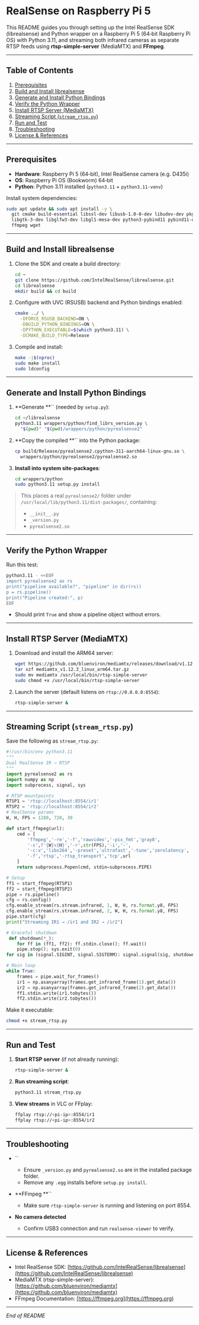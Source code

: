 # RealSense on Raspberry Pi 5

This README guides you through setting up the Intel RealSense SDK (librealsense) and Python wrapper on a Raspberry Pi 5 (64‑bit Raspberry Pi OS) with Python 3.11, and streaming both infrared cameras as separate RTSP feeds using **rtsp-simple-server** (MediaMTX) and **FFmpeg**.

---

## Table of Contents

1. [Prerequisites](#prerequisites)
2. [Build and Install librealsense](#build-and-install-librealsense)
3. [Generate and Install Python Bindings](#generate-and-install-python-bindings)
4. [Verify the Python Wrapper](#verify-the-python-wrapper)
5. [Install RTSP Server (MediaMTX)](#install-rtsp-server-mediamtx)
6. [Streaming Script (](#streaming-script-stream_rtsppy)[`stream_rtsp.py`](#streaming-script-stream_rtsppy)[)](#streaming-script-stream_rtsppy)
7. [Run and Test](#run-and-test)
8. [Troubleshooting](#troubleshooting)
9. [License & References](#license--references)

---

## Prerequisites

* **Hardware**: Raspberry Pi 5 (64‑bit), Intel RealSense camera (e.g. D435i)
* **OS**: Raspberry Pi OS (Bookworm) 64‑bit
* **Python**: Python 3.11 installed (`python3.11` + `python3.11-venv`)

Install system dependencies:

```bash
sudo apt update && sudo apt install -y \
  git cmake build-essential libssl-dev libusb-1.0-0-dev libudev-dev pkg-config \
  libgtk-3-dev libglfw3-dev libgl1-mesa-dev python3-pybind11 pybind11-dev \
  ffmpeg wget
```

---

## Build and Install librealsense

1. Clone the SDK and create a build directory:

   ```bash
   cd ~
   git clone https://github.com/IntelRealSense/librealsense.git
   cd librealsense
   mkdir build && cd build
   ```

2. Configure with UVC (RSUSB) backend and Python bindings enabled:

   ```bash
   cmake ../ \
     -DFORCE_RSUSB_BACKEND=ON \
     -DBUILD_PYTHON_BINDINGS=ON \
     -DPYTHON_EXECUTABLE=$(which python3.11) \
     -DCMAKE_BUILD_TYPE=Release
   ```

3. Compile and install:

   ```bash
   make -j$(nproc)
   sudo make install
   sudo ldconfig
   ```

---

## Generate and Install Python Bindings

1. \*\*Generate \*\*\`\` (needed by `setup.py`):

   ```bash
   cd ~/librealsense
   python3.11 wrappers/python/find_librs_version.py \
     "$(pwd)" "$(pwd)/wrappers/python/pyrealsense2"
   ```

2. \*\*Copy the compiled \*\*\`\` into the Python package:

   ```bash
   cp build/Release/pyrealsense2.cpython-311-aarch64-linux-gnu.so \
     wrappers/python/pyrealsense2/pyrealsense2.so
   ```

3. **Install into system site-packages**:

   ```bash
   cd wrappers/python
   sudo python3.11 setup.py install
   ```

> This places a real `pyrealsense2/` folder under `/usr/local/lib/python3.11/dist-packages/`, containing:
>
> * `__init__.py`
> * `_version.py`
> * `pyrealsense2.so`

---

## Verify the Python Wrapper

Run this test:

```bash
python3.11 - <<EOF
import pyrealsense2 as rs
print("pipeline available?", "pipeline" in dir(rs))
p = rs.pipeline()
print("Pipeline created:", p)
EOF
```

* Should print `True` and show a pipeline object without errors.

---

## Install RTSP Server (MediaMTX)

1. Download and install the ARM64 server:

   ```bash
   wget https://github.com/bluenviron/mediamtx/releases/download/v1.12.3/mediamtx_v1.12.3_linux_arm64.tar.gz
   tar xzf mediamtx_v1.12.3_linux_arm64.tar.gz
   sudo mv mediamtx /usr/local/bin/rtsp-simple-server
   sudo chmod +x /usr/local/bin/rtsp-simple-server
   ```

2. Launch the server (default listens on `rtsp://0.0.0.0:8554`):

   ```bash
   rtsp-simple-server &
   ```

---

## Streaming Script (`stream_rtsp.py`)

Save the following as `stream_rtsp.py`:

```python
#!/usr/bin/env python3.11
"""
Dual RealSense IR → RTSP
"""
import pyrealsense2 as rs
import numpy as np
import subprocess, signal, sys

# RTSP mountpoints
RTSP1 = 'rtsp://localhost:8554/ir1'
RTSP2 = 'rtsp://localhost:8554/ir2'
# RealSense params
W, H, FPS = 1280, 720, 30

def start_ffmpeg(url):
    cmd = [
        'ffmpeg','-re','-f','rawvideo','-pix_fmt','gray8',
        '-s',f'{W}x{H}','-r',str(FPS),'-i','-',
        '-c:v','libx264','-preset','ultrafast','-tune','zerolatency',
        '-f','rtsp','-rtsp_transport','tcp',url
    ]
    return subprocess.Popen(cmd, stdin=subprocess.PIPE)

# Setup
ff1 = start_ffmpeg(RTSP1)
ff2 = start_ffmpeg(RTSP2)
pipe = rs.pipeline()
cfg = rs.config()
cfg.enable_stream(rs.stream.infrared, 1, W, H, rs.format.y8, FPS)
cfg.enable_stream(rs.stream.infrared, 2, W, H, rs.format.y8, FPS)
pipe.start(cfg)
print("Streaming IR1 → /ir1 and IR2 → /ir2")

# Graceful shutdown
 def shutdown(*_):
    for ff in (ff1, ff2): ff.stdin.close(); ff.wait()
    pipe.stop(); sys.exit(0)
for sig in (signal.SIGINT, signal.SIGTERM): signal.signal(sig, shutdown)

# Main loop
while True:
    frames = pipe.wait_for_frames()
    ir1 = np.asanyarray(frames.get_infrared_frame(1).get_data())
    ir2 = np.asanyarray(frames.get_infrared_frame(2).get_data())
    ff1.stdin.write(ir1.tobytes())
    ff2.stdin.write(ir2.tobytes())
```

Make it executable:

```bash
chmod +x stream_rtsp.py
```

---

## Run and Test

1. **Start RTSP server** (if not already running):

   ```bash
   rtsp-simple-server &
   ```

2. **Run streaming script**:

   ```bash
   python3.11 stream_rtsp.py
   ```

3. **View streams** in VLC or FFplay:

   ```bash
   ffplay rtsp://<pi-ip>:8554/ir1
   ffplay rtsp://<pi-ip>:8554/ir2
   ```

---

## Troubleshooting

* \`\`

  * Ensure `_version.py` and `pyrealsense2.so` are in the installed package folder.
  * Remove any `.egg` installs before `setup.py install`.

* \*\*FFmpeg \*\*\`\`

  * Make sure `rtsp-simple-server` is running and listening on port 8554.

* **No camera detected**

  * Confirm USB3 connection and run `realsense-viewer` to verify.

---

## License & References

* Intel RealSense SDK: [https://github.com/IntelRealSense/librealsense](https://github.com/IntelRealSense/librealsense)
* MediaMTX (rtsp-simple-server): [https://github.com/bluenviron/mediamtx](https://github.com/bluenviron/mediamtx)
* FFmpeg Documentation: [https://ffmpeg.org](https://ffmpeg.org)

---

*End of README*
